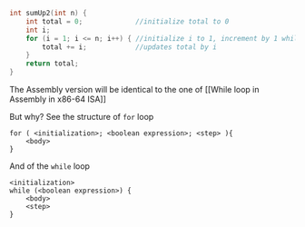 ```c
int sumUp2(int n) {
    int total = 0;             //initialize total to 0
    int i;
    for (i = 1; i <= n; i++) { //initialize i to 1, increment by 1 while i<=n
        total += i;            //updates total by i
    }
    return total;
}
```

The Assembly version will be identical to the one of [[While loop in Assembly in x86-64 ISA]]

But why? See the structure of `for` loop

```
for ( <initialization>; <boolean expression>; <step> ){
    <body>
}
```

And of the `while` loop

```
<initialization>
while (<boolean expression>) {
    <body>
    <step>
}
```